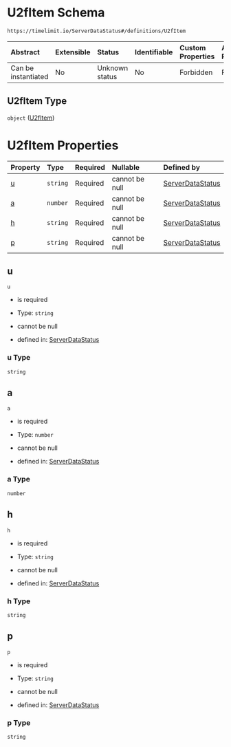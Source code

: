 # U2fItem Schema

```txt
https://timelimit.io/ServerDataStatus#/definitions/U2fItem
```

| Abstract            | Extensible | Status         | Identifiable | Custom Properties | Additional Properties | Access Restrictions | Defined In                                                                            |
| :------------------ | :--------- | :------------- | :----------- | :---------------- | :-------------------- | :------------------ | :------------------------------------------------------------------------------------ |
| Can be instantiated | No         | Unknown status | No           | Forbidden         | Forbidden             | none                | [ServerDataStatus.schema.json\*](ServerDataStatus.schema.json "open original schema") |

## U2fItem Type

`object` ([U2fItem](serverdatastatus-definitions-u2fitem.md))

# U2fItem Properties

| Property | Type     | Required | Nullable       | Defined by                                                                                                                                         |
| :------- | :------- | :------- | :------------- | :------------------------------------------------------------------------------------------------------------------------------------------------- |
| [u](#u)  | `string` | Required | cannot be null | [ServerDataStatus](serverdatastatus-definitions-u2fitem-properties-u.md "https://timelimit.io/ServerDataStatus#/definitions/U2fItem/properties/u") |
| [a](#a)  | `number` | Required | cannot be null | [ServerDataStatus](serverdatastatus-definitions-u2fitem-properties-a.md "https://timelimit.io/ServerDataStatus#/definitions/U2fItem/properties/a") |
| [h](#h)  | `string` | Required | cannot be null | [ServerDataStatus](serverdatastatus-definitions-u2fitem-properties-h.md "https://timelimit.io/ServerDataStatus#/definitions/U2fItem/properties/h") |
| [p](#p)  | `string` | Required | cannot be null | [ServerDataStatus](serverdatastatus-definitions-u2fitem-properties-p.md "https://timelimit.io/ServerDataStatus#/definitions/U2fItem/properties/p") |

## u

`u`

- is required

- Type: `string`

- cannot be null

- defined in: [ServerDataStatus](serverdatastatus-definitions-u2fitem-properties-u.md "https://timelimit.io/ServerDataStatus#/definitions/U2fItem/properties/u")

### u Type

`string`

## a

`a`

- is required

- Type: `number`

- cannot be null

- defined in: [ServerDataStatus](serverdatastatus-definitions-u2fitem-properties-a.md "https://timelimit.io/ServerDataStatus#/definitions/U2fItem/properties/a")

### a Type

`number`

## h

`h`

- is required

- Type: `string`

- cannot be null

- defined in: [ServerDataStatus](serverdatastatus-definitions-u2fitem-properties-h.md "https://timelimit.io/ServerDataStatus#/definitions/U2fItem/properties/h")

### h Type

`string`

## p

`p`

- is required

- Type: `string`

- cannot be null

- defined in: [ServerDataStatus](serverdatastatus-definitions-u2fitem-properties-p.md "https://timelimit.io/ServerDataStatus#/definitions/U2fItem/properties/p")

### p Type

`string`
